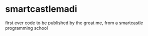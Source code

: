# smartcastlemadi
first ever code to be published by the great me, from a smartcastle programming school
